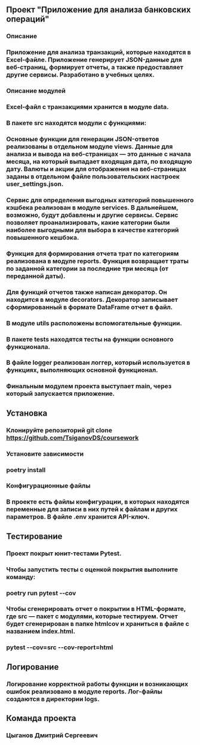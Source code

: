 ## Проект "Приложение для анализа банковских операций"
### Описание
### Приложение для анализа транзакций, которые находятся в Excel-файле. Приложение генерирует JSON-данные для веб-страниц, формирует отчеты, а также предоставляет другие сервисы. Разработано в учебных целях.
### Описание модулей
### Excel-файл с транзакциями хранится в модуле data.
### В пакете src находятся модули с функциями:
### Основные функции для генерации JSON-ответов реализованы в отдельном модуле views. Данные для анализа и вывода на веб-страницах — это данные с начала месяца, на который выпадает входящая дата, по входящую дату. Валюты и акции для отображения на веб-страницах заданы в отдельном файле пользовательских настроек user_settings.json.
### Сервис для определения выгодных категорий повышенного кэшбека реализован в модуле services. В дальнейшем, возможно, будут добавлены и другие сервисы. Сервис позволяет проанализировать, какие категории были наиболее выгодными для выбора в качестве категорий повышенного кешбэка.
### Функция для формирования отчета трат по категориям реализована в модуле reports. Функция возвращает траты по заданной категории за последние три месяца (от переданной даты).
### Для функций отчетов также написан декоратор. Он находится в модуле decorators. Декоратор записывает сформированный в формате DataFrame отчет в файл.
### В модуле utils расположены вспомогательные функции.
### В пакете tests находятся тесты на функции основного функционала.
### В файле logger реализован логгер, который используется в функциях, выполняющих основной функционал.
### Финальным модулем проекта выступает main, через который запускается приложение.
## Установка
### Клонируйте репозиторий git clone https://github.com/TsiganovDS/coursework
### Установите зависимости
### poetry install
### Конфигурационные файлы
### В проекте есть файлы конфигурации, в которых находятся переменные для записи в них путей к файлам и других параметров. В файле .env хранится API-ключ.
## Тестирование
### Проект покрыт юнит-тестами Pytest.
### Чтобы запустить тесты с оценкой покрытия выполните команду:
### poetry run pytest --cov
### Чтобы сгенерировать отчет о покрытии в HTML-формате, где src — пакет c модулями, которые тестируем. Отчет будет сгенерирован в папке htmlcov и храниться в файле с названием index.html.
### pytest --cov=src --cov-report=html
## Логирование
### Логирование корректной работы функции и возникающих ошибок реализовано в модуле reports. Лог-файлы создаются в директории logs.
## Команда проекта
### Цыганов Дмитрий Сергеевич
